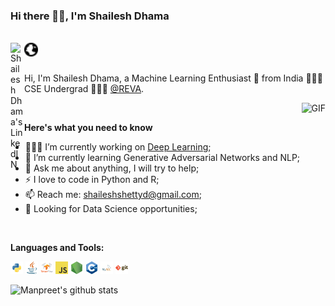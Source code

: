 ### Hi there 👋🏽, I'm Shailesh Dhama

<br/>

<a href="https://www.linkedin.com/in/shaileshdhama/">
  <img align="left" alt="Shailesh Dhama's LinkedIN" width="22px" src="https://cdn.jsdelivr.net/npm/simple-icons@v3/icons/linkedin.svg" />
</a>
<a href="https://shaileshdhama.github.io/shaileshdhama.github.io/">
  <img align="left" alt="Website" width="22px" src="https://raw.githubusercontent.com/iconic/open-iconic/master/svg/globe.svg"" />
</a>
<br/>
<br/>

Hi, I'm Shailesh Dhama, a Machine Learning Enthusiast 🚀 from India 🙍🏽‍♂️ CSE Undergrad 👨🏽‍💻 [@REVA](https://www.reva.edu.in/).

 <img align="right" alt="GIF" src="https://media.giphy.com/media/U7gTVK2ch30xsUskCL/giphy.gif" />
 
 <br/>
 
 **Here's what you need to know**

- 👨🏽‍💻 I’m currently working on [Deep Learning](https://en.wikipedia.org/wiki/Deep_learning);
- 🌱 I’m currently learning Generative Adversarial Networks and NLP; 
- 💬 Ask me about anything, I will try to help;
- ⚡️  I love to code in Python and R;
- 📫 Reach me: shaileshshettyd@gmail.com;
- 💼 Looking for Data Science opportunities;

<br/>

**Languages and Tools:**  

<code><img height="20" src="https://raw.githubusercontent.com/github/explore/80688e429a7d4ef2fca1e82350fe8e3517d3494d/topics/python/python.png"></code>
<code><img height="20" src="https://raw.githubusercontent.com/github/explore/80688e429a7d4ef2fca1e82350fe8e3517d3494d/topics/java/java.png"></code>
<code><img height="20" src="https://raw.githubusercontent.com/github/explore/80688e429a7d4ef2fca1e82350fe8e3517d3494d/topics/tensorflow/tensorflow.png"></code>
<code><img height="20" src="https://raw.githubusercontent.com/github/explore/80688e429a7d4ef2fca1e82350fe8e3517d3494d/topics/javascript/javascript.png"></code>
<code><img height="20" src="https://raw.githubusercontent.com/github/explore/80688e429a7d4ef2fca1e82350fe8e3517d3494d/topics/nodejs/nodejs.png"></code>
<code><img height="20" src="https://raw.githubusercontent.com/github/explore/80688e429a7d4ef2fca1e82350fe8e3517d3494d/topics/cpp/cpp.png"></code>
<code><img height="20" src="https://raw.githubusercontent.com/github/explore/80688e429a7d4ef2fca1e82350fe8e3517d3494d/topics/mysql/mysql.png"></code>
<code><img height="20" src="https://raw.githubusercontent.com/github/explore/80688e429a7d4ef2fca1e82350fe8e3517d3494d/topics/git/git.png"></code>

![Manpreet's github stats](https://github-readme-stats.vercel.app/api?username=ShaileshDhama&show_icons=true&hide_border=true&theme=radical)

